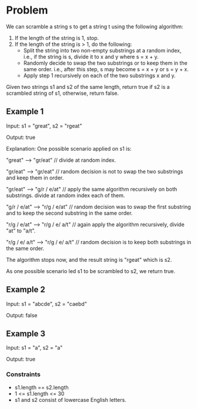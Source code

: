 # Problem

We can scramble a string s to get a string t using the following algorithm:

1. If the length of the string is 1, stop.
2. If the length of the string is > 1, do the following:
    - Split the string into two non-empty substrings at a random index, i.e., if the string is s, divide it to x and y where s = x + y.
    - Randomly decide to swap the two substrings or to keep them in the same order. i.e., after this step, s may become s = x + y or s = y + x.
    - Apply step 1 recursively on each of the two substrings x and y.

Given two strings s1 and s2 of the same length, return true if s2 is a scrambled string of s1, otherwise, return false.

## Example 1

Input: s1 = "great", s2 = "rgeat"

Output: true

Explanation: One possible scenario applied on s1 is:

"great" --> "gr/eat" // divide at random index.

"gr/eat" --> "gr/eat" // random decision is not to swap the two substrings and keep them in order.

"gr/eat" --> "g/r / e/at" // apply the same algorithm recursively on both substrings. divide at random index each of them.

"g/r / e/at" --> "r/g / e/at" // random decision was to swap the first substring and to keep the second substring in the same order.

"r/g / e/at" --> "r/g / e/ a/t" // again apply the algorithm recursively, divide "at" to "a/t".

"r/g / e/ a/t" --> "r/g / e/ a/t" // random decision is to keep both substrings in the same order.

The algorithm stops now, and the result string is "rgeat" which is s2.

As one possible scenario led s1 to be scrambled to s2, we return true.

## Example 2

Input: s1 = "abcde", s2 = "caebd"

Output: false

## Example 3

Input: s1 = "a", s2 = "a"

Output: true
 
### Constraints

- s1.length == s2.length
- 1 <= s1.length <= 30
- s1 and s2 consist of lowercase English letters.
